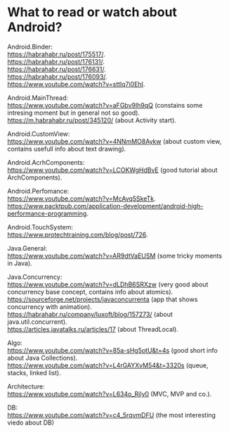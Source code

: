 # What to read or watch about Android?
Android.Binder:   
https://habrahabr.ru/post/175517/.  
https://habrahabr.ru/post/176131/.  
https://habrahabr.ru/post/176631/.  
https://habrahabr.ru/post/176093/.  
https://www.youtube.com/watch?v=sttlq7i0EhI.  

Android.MainThread:   
https://www.youtube.com/watch?v=aFGbv9Ih9qQ (constains some intresing moment but in general not so good).  
https://m.habrahabr.ru/post/345120/ (about Activity start).  

Android.CustomView:   
https://www.youtube.com/watch?v=4NNmMO8Aykw (about custom view, contains usefull info about text drawing).  

Android.AcrhComponents:   
https://www.youtube.com/watch?v=LCOKWgHdBvE (good tutorial about ArchComponents).  

Android.Perfomance:   
https://www.youtube.com/watch?v=McAvq5SkeTk.  
https://www.packtpub.com/application-development/android-high-performance-programming.  

Android.TouchSystem:   
https://www.protechtraining.com/blog/post/726.  

Java.General:   
https://www.youtube.com/watch?v=AR9dtVaEUSM (some tricky moments in Java).  

Java.Concurrency:   
https://www.youtube.com/watch?v=dLDhB6SRXzw (very good about concurrency base concept, contains info about atomics).  
https://sourceforge.net/projects/javaconcurrenta (app that shows concurrency with animation).  
https://habrahabr.ru/company/luxoft/blog/157273/ (about java.util.concurrent).  
https://articles.javatalks.ru/articles/17 (about ThreadLocal).  

Algo:   
https://www.youtube.com/watch?v=85a-sHg5otU&t=4s (good short info about Java Collections).  
https://www.youtube.com/watch?v=L4rGAYXvM54&t=3320s (queue, stacks, linked list).  

Architecture:   
https://www.youtube.com/watch?v=L634o_Rjly0 (MVC, MVP and co.).  

DB:  
https://www.youtube.com/watch?v=c4_5rqvmDFU (the most interesting viedo about DB)
